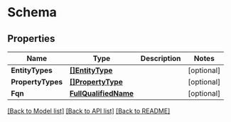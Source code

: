 # Schema

## Properties

Name | Type | Description | Notes
------------ | ------------- | ------------- | -------------
**EntityTypes** | [**[]EntityType**](EntityType.md) |  | [optional] 
**PropertyTypes** | [**[]PropertyType**](PropertyType.md) |  | [optional] 
**Fqn** | [**FullQualifiedName**](FullQualifiedName.md) |  | [optional] 

[[Back to Model list]](../README.md#documentation-for-models) [[Back to API list]](../README.md#documentation-for-api-endpoints) [[Back to README]](../README.md)


